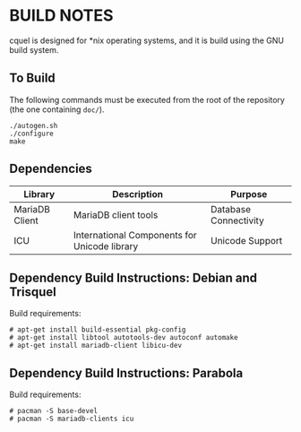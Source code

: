 BUILD NOTES
===========

cquel is designed for *nix operating systems, and it is build using the GNU
build system.

To Build
--------

The following commands must be executed from the root of the repository
(the one containing `doc/`).

    ./autogen.sh
    ./configure
    make

Dependencies
------------

Library        | Description                                  | Purpose
-------------- | -------------------------------------------- | ---------------------
MariaDB Client | MariaDB client tools                         | Database Connectivity
ICU            | International Components for Unicode library | Unicode Support

Dependency Build Instructions: Debian and Trisquel
--------------------------------------------------

Build requirements:

    # apt-get install build-essential pkg-config
    # apt-get install libtool autotools-dev autoconf automake
    # apt-get install mariadb-client libicu-dev

Dependency Build Instructions: Parabola
---------------------------------------

Build requirements:

    # pacman -S base-devel
    # pacman -S mariadb-clients icu
